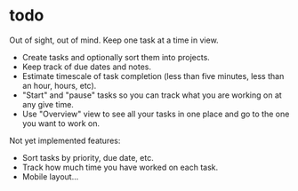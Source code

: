 # todo
Out of sight, out of mind. Keep one task at a time in view. 

- Create tasks and optionally sort them into projects.
- Keep track of due dates and notes.
- Estimate timescale of task completion (less than five minutes, less than an hour, hours, etc).
- "Start" and "pause" tasks so you can track what you are working on at any give time. 
- Use "Overview" view to see all your tasks in one place and go to the one you want to work on.

Not yet implemented features: 

- Sort tasks by priority, due date, etc. 
- Track how much time you have worked on each task. 
- Mobile layout...